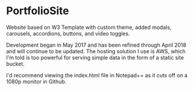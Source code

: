 # PortfolioSite
Website based on W3 Template with custom theme, added modals, carousels, accordions, buttons, and video toggles.

Development began in May 2017 and has been refined through April 2018 and will continue to be updated.
The hosting solution I use is AWS, which I'm told is too powerful for serving simple data in the form of a static site bucket.

I'd recommend viewing the index.html file in Notepad++ as it cuts off on a 1080p monitor in Github.
